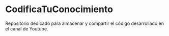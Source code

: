 # CodificaTuConocimiento
Repositorio dedicado para almacenar y compartir el código desarrollado en el canal de Youtube.
